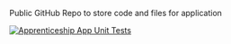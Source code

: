 Public GitHub Repo to store code and files for application

[![Apprenticeship App Unit Tests](https://github.com/gadhiaeesha/liatrio/actions/workflows/action.yaml/badge.svg)](https://github.com/gadhiaeesha/liatrio/actions/workflows/action.yaml)
